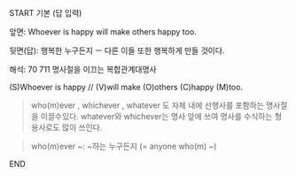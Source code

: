 START
기본 (답 입력)

앞면:
Whoever is happy will make others happy too.


뒷면(답):
행복한 누구든지 ㅡ 다른 이들 또한 행복하게 만들 것이다.


해석:
70 711 명사절을 이끄는 복합관계대명사

(S)Whoever is happy // (V)will make (O)others (C)happy (M)too.

> who(m)ever , whichever , whatever 도 자체 내에 선행사를 포함하는 명사절을 이끌수있다.
> whatever와 whichever는 명사 앞에 쓰여 명사를 수식하는 형용사로도 많이 쓰인다.

>who(m)ever ~: ~하는 누구든지 (= anyone who(m) ~)
<!--ID: 1695678449272-->
END